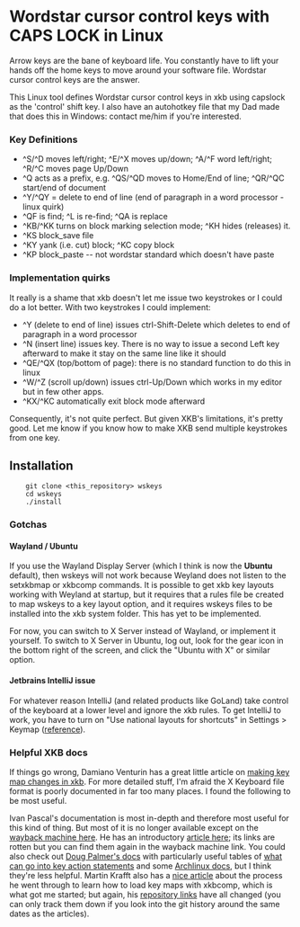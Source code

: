# Wordstar cursor control keys with CAPS LOCK in Linux

Arrow keys are the bane of keyboard life. You constantly have to lift your hands off the home keys to move around your software file. Wordstar cursor control keys are the answer.

This Linux tool defines Wordstar cursor control keys in xkb using capslock as the 'control' shift key. I also have an autohotkey file that my Dad made that does this in Windows: contact me/him if you're interested.


### Key Definitions

* ^S/^D moves left/right; ^E/^X moves up/down; ^A/^F word left/right; ^R/^C moves page Up/Down
* ^Q acts as a prefix, e.g. ^QS/^QD moves to Home/End of line; ^QR/^QC start/end of document
* ^Y/^QY = delete to end of line (end of paragraph in a word processor - linux quirk)
* ^QF is find; ^L is re-find; ^QA is replace
* ^KB/^KK turns on block marking selection mode; ^KH hides (releases) it.
* ^KS block_save file
* ^KY yank (i.e. cut) block; ^KC copy block
* ^KP block_paste -- not wordstar standard which doesn't have paste


### Implementation quirks

It really is a shame that xkb doesn't let me issue two keystrokes or I could do a lot better.
With two keystrokes I could implement:

* ^Y (delete to end of line) issues ctrl-Shift-Delete which deletes to end of paragraph in a word processor
* ^N (insert line) issues <Enter> key. There is no way to issue a second Left key afterward to make it stay on the same line like it should
* ^QE/^QX (top/bottom of page): there is no standard function to do this in linux
* ^W/^Z (scroll up/down) issues ctrl-Up/Down which works in my editor but in few other apps.
* ^KX/^KC automatically exit block mode afterward

Consequently, it's not quite perfect. But given XKB's limitations, it's pretty good. Let me know if you know how to make XKB send multiple keystrokes from one key.


## Installation

```
    git clone <this_repository> wskeys
    cd wskeys
    ./install
```

### Gotchas

#### Wayland / Ubuntu

If you use the Wayland Display Server (which I think is now the **Ubuntu** default), then wskeys will not work because Weyland does not listen to the setxkbmap or xkbcomp commands. It is possible to get xkb key layouts working with Weyland at startup, but it requires that a rules file be created to map wskeys to a key layout option, and it requires wskeys files to be installed into the xkb system folder. This has yet to be implemented.

For now, you can switch to X Server instead of Wayland, or implement it yourself. To switch to X Server in Ubuntu, log out, look for the gear icon in the bottom right of the screen, and click the "Ubuntu with X" or similar option.

#### Jetbrains IntelliJ issue

For whatever reason IntelliJ (and related products like GoLand) take control of the keyboard at a lower level and ignore the xkb rules. To get IntelliJ to work, you have to turn on "Use national layouts for shortcuts" in Settings > Keymap ([reference](https://youtrack.jetbrains.com/issue/IDEA-263057)).


### Helpful XKB docs

If things go wrong, Damiano Venturin has a great little article on [making key map changes in xkb](https://medium.com/@damko/a-simple-humble-but-comprehensive-guide-to-xkb-for-linux-6f1ad5e13450). For more detailed stuff, I'm afraid the X Keyboard file format is poorly documented in far too many places. I found the following to be most useful.

Ivan Pascal's documentation is most in-depth and therefore most useful for this kind of thing. But most of it is no longer available except on the [wayback machine here](https://web.archive.org/web/20021213091011/http://www.tsu.ru/~pascal/en/xkb/). He has an introductory [article here](https://www.x.org/archive/X11R7.6/doc/xorg-docs/input/XKB-Enhancing.html); its links are rotten but you can find them again in the wayback machine link. You could also check out [Doug Palmer's docs](https://www.charvolant.org/doug/xkb/html/xkb.html) with particularly useful tables of [what can go into key action statements](https://www.charvolant.org/doug/xkb/html/node5.html#SECTION00055000000000000000) and some [Archlinux docs](https://wiki.archlinux.org/title/X_keyboard_extension), but I think they're less helpful. Martin Krafft also has a [nice article](https://www.linux.com/news/extending-x-keyboard-map-xkb/) about the process he went through to learn how to load key maps with xkbcomp, which is what got me started; but again, his [repository links](https://git.madduck.net/) have all changed (you can only track them down if you look into the git history around the same dates as the articles).
